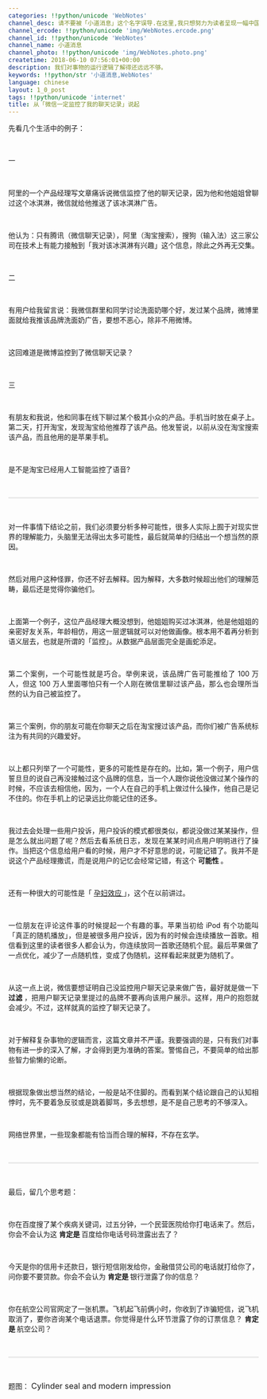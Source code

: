 ```yaml
---
categories: !!python/unicode 'WebNotes'
channel_desc: 请不要被「小道消息」这个名字误导.在这里,我只想努力为读者呈现一幅中国互联网的清明上河图.
channel_ercode: !!python/unicode 'img/WebNotes.ercode.png'
channel_id: !!python/unicode 'WebNotes'
channel_name: 小道消息
channel_photo: !!python/unicode 'img/WebNotes.photo.png'
createtime: 2018-06-10 07:56:01+00:00
description: 我们对事物的运行逻辑了解得还远远不够。
keywords: !!python/str '小道消息,WebNotes'
language: chinese
layout: 1_0_post
tags: !!python/unicode 'internet'
title: 从「微信一定监控了我的聊天记录」说起
---
```

<div class="rich_media_content" id="js_content">
<p style="text-align: justify;">
         先看几个生活中的例子：
        </p>
<p>
<br/>
</p>
<p style="text-align: justify;">
         一
        </p>
<p>
<br/>
</p>
<p style="text-align: justify;">
         阿里的一个产品经理写文章痛诉说微信监控了他的聊天记录，因为他和他姐姐曾聊过这个冰淇淋，微信就给他推送了该冰淇淋广告。
        </p>
<p>
<br/>
</p>
<p style="text-align: justify;">
         他认为：只有腾讯（微信聊天记录），阿里（淘宝搜索），搜狗（输入法）这三家公司在技术上有能力接触到「我对该冰淇淋有兴趣」这个信息，除此之外再无交集。
        </p>
<p style="white-space: normal;">
<br/>
</p>
<p style="white-space: normal;text-align: justify;">
         二
        </p>
<p style="white-space: normal;">
<br/>
</p>
<p style="white-space: normal;text-align: justify;">
         有用户给我留言说：我微信群里和同学讨论洗面奶哪个好，发过某个品牌，微博里面就给我推该品牌洗面奶广告，要想不恶心，除非不用微博。
        </p>
<p>
<br/>
</p>
<p style="text-align: justify;">
         这回难道是微博监控到了微信聊天记录？
        </p>
<p>
<br/>
</p>
<p style="text-align: justify;">
         三
        </p>
<p>
<br/>
</p>
<p style="text-align: justify;">
         有朋友和我说，他和同事在线下聊过某个极其小众的产品。手机当时放在桌子上。第二天，打开淘宝，发现淘宝给他推荐了该产品。他发誓说，以前从没在淘宝搜索该产品，而且他用的是苹果手机。
        </p>
<p style="text-align: justify;">
<br/>
</p>
<p style="text-align: justify;">
         是不是淘宝已经用人工智能监控了语音?
        </p>
<p>
<br/>
</p>
<hr style="margin-top: 1em;margin-bottom: 1em;white-space: normal;max-width: 100%;font-family: Lato, Helvetica, Arial, freesans, clean, sans-serif;border-right-width: 0px;border-bottom-width: 0px;border-left-width: 0px;border-top-style: solid;border-top-color: rgb(234, 234, 234);height: 1px;color: rgb(51, 51, 51);font-size: 15px;box-sizing: border-box !important;word-wrap: break-word !important;"/>
<p style="white-space: normal;">
<br/>
</p>
<p style="text-align: justify;">
         对一件事情下结论之前，我们必须要分析多种可能性，很多人实际上囿于对现实世界的理解能力，头脑里无法得出太多可能性，最后就简单的归结出一个想当然的原因。
        </p>
<p style="text-align: justify;">
<br/>
</p>
<p style="text-align: justify;">
         然后对用户这种怪罪，你还不好去解释。因为解释，大多数时候超出他们的理解范畴，最后还是觉得你骗他们。
        </p>
<p style="text-align: justify;">
<br/>
</p>
<p style="text-align: justify;">
         上面第一个例子，这位产品经理大概没想到，他姐姐购买过冰淇淋，他是他姐姐的亲密好友关系，年龄相仿，用这一层逻辑就可以对他做画像。根本用不着再分析到语义层去，也就是所谓的「监控」。从数据产品层面完全是画蛇添足。
        </p>
<p style="text-align: justify;">
<br/>
</p>
<p style="text-align: justify;">
         第二个案例，一个可能性就是巧合。举例来说，该品牌广告可能推给了 100 万人，但这 100 万人里面哪怕只有一个人刚在微信里聊过该产品，那么也会理所当然的认为自己被监控了。
        </p>
<p style="text-align: justify;">
<br/>
</p>
<p style="text-align: justify;">
         第三个案例，你的朋友可能在你聊天之后在淘宝搜过该产品，而你们被广告系统标注为有共同的兴趣爱好。
        </p>
<p style="text-align: justify;">
<br/>
</p>
<p style="white-space: normal;text-align: justify;">
         以上都只列举了一个可能性，更多的可能性是存在的。比如，第一个例子，用户信誓旦旦的说自己再没接触过这个品牌的信息，当一个人跟你说他没做过某个操作的时候，不应该去相信他，因为，一个人在自己的手机上做过什么操作，他自己是记不住的。你在手机上的记录远比你能记住的还多。
        </p>
<p style="white-space: normal;text-align: justify;">
<br/>
</p>
<p style="white-space: normal;text-align: justify;">
         我过去会处理一些用户投诉，用户投诉的模式都很类似，都说没做过某某操作，但是怎么就出问题了呢？然后去看系统日志，发现在某某时间点用户明明进行了操作。当把这个信息给用户看的时候，用户才不好意思的说，可能记错了。我并不是说这个产品经理撒谎，而是说用户的记忆会经常记错，有这个
         <strong>
          可能性
         </strong>
         。
        </p>
<p style="white-space: normal;text-align: justify;">
<br/>
</p>
<p style="white-space: normal;text-align: justify;">
         还有一种很大的可能性是「
         <a href="http://mp.weixin.qq.com/s?__biz=MjM5ODIyMTE0MA==&amp;mid=2650970754&amp;idx=1&amp;sn=28250693604c2c38032a08a6fb5c18d6&amp;chksm=bd383eb98a4fb7afe1dbb68d55e1c2faa8c403f0ffb31c1c97b15d2b113c2ff79b7a13902228&amp;scene=21#wechat_redirect" target="_blank">
          孕妇效应
         </a>
         」，这个在以前讲过。
        </p>
<p style="white-space: normal;text-align: justify;">
<br/>
</p>
<p style="white-space: normal;text-align: justify;">
         一位朋友在评论这件事的时候提起一个有趣的事。苹果当初给 iPod 有个功能叫「真正的随机播放」，但是被很多用户投诉，因为有的时候会连续播放一首歌。相信看到这里的读者很多人都会认为，你连续放同一首歌还随机个屁。最后苹果做了一点优化，减少了一点随机性，变成了伪随机，这样看起来就更为随机了。
        </p>
<p style="white-space: normal;text-align: justify;">
<br/>
</p>
<p style="white-space: normal;text-align: justify;">
         从这一点上说，微信要想证明自己没监控用户聊天记录来做广告，最好就是做一下
         <strong>
          过滤
         </strong>
         ，把用户聊天记录里提过的品牌不要再向该用户展示。这样，用户的抱怨就会减少。不过，这样就真的监控了聊天记录了。
        </p>
<p style="white-space: normal;text-align: justify;">
<br/>
</p>
<p style="white-space: normal;text-align: justify;">
         对于解释复杂事物的逻辑而言，这篇文章并不严谨。我要强调的是，只有我们对事物有进一步的深入了解，才会得到更为准确的答案。警惕自己，不要简单的给出那些智力偷懒的论断。
        </p>
<p style="white-space: normal;text-align: justify;">
<br/>
</p>
<p style="white-space: normal;text-align: justify;">
         根据现象做出想当然的结论，一般是站不住脚的。而看到某个结论跟自己的认知相悖时，先不要着急反驳或是跳着脚骂，多去想想，是不是自己思考的不够深入。
        </p>
<p style="white-space: normal;text-align: justify;">
<br/>
</p>
<p style="white-space: normal;text-align: justify;">
         网络世界里，一些现象都能有恰当而合理的解释，不存在玄学。
        </p>
<p style="white-space: normal;text-align: justify;">
<br/>
</p>
<hr style="margin-top: 1em;margin-bottom: 1em;white-space: normal;max-width: 100%;font-family: Lato, Helvetica, Arial, freesans, clean, sans-serif;border-right-width: 0px;border-bottom-width: 0px;border-left-width: 0px;border-top-style: solid;border-top-color: rgb(234, 234, 234);height: 1px;color: rgb(51, 51, 51);font-size: 15px;box-sizing: border-box !important;word-wrap: break-word !important;"/>
<p style="white-space: normal;">
<br/>
</p>
<p style="white-space: normal;text-align: justify;">
         最后，留几个思考题：
        </p>
<p style="white-space: normal;text-align: justify;">
<br/>
</p>
<p style="text-align: justify;">
         你在百度搜了某个疾病关键词，过五分钟，一个民营医院给你打电话来了。然后，你会不会认为这
         <strong>
          肯定是
         </strong>
         百度给你电话号码泄露出去了？
        </p>
<p>
<br/>
</p>
<p style="text-align: justify;">
         今天是你的信用卡还款日，银行短信刚发给你，金融借贷公司的电话就打给你了，问你要不要贷款。你会不会认为
         <strong>
          肯定是
         </strong>
         银行泄露了你的信息？
        </p>
<p>
<br/>
</p>
<p style="text-align: justify;">
         你在航空公司官网定了一张机票。飞机起飞前俩小时，你收到了诈骗短信，说飞机取消了，要你咨询某个电话退票。你觉得是什么环节泄露了你的订票信息？
         <strong>
          肯定是
         </strong>
         航空公司？
        </p>
<p style="white-space: normal;text-align: justify;">
<br/>
</p>
<hr style="margin-top: 1em;margin-bottom: 1em;white-space: normal;max-width: 100%;font-family: Lato, Helvetica, Arial, freesans, clean, sans-serif;border-right-width: 0px;border-bottom-width: 0px;border-left-width: 0px;border-top-style: solid;border-top-color: rgb(234, 234, 234);height: 1px;color: rgb(51, 51, 51);font-size: 15px;box-sizing: border-box !important;word-wrap: break-word !important;"/>
<p style="white-space: normal;">
<br/>
</p>
<p>
         题图：
         <span style="font-size: 16px;">
          Cylinder seal and modern impression
         </span>
</p>
<p>
<br/>
</p>
</div>